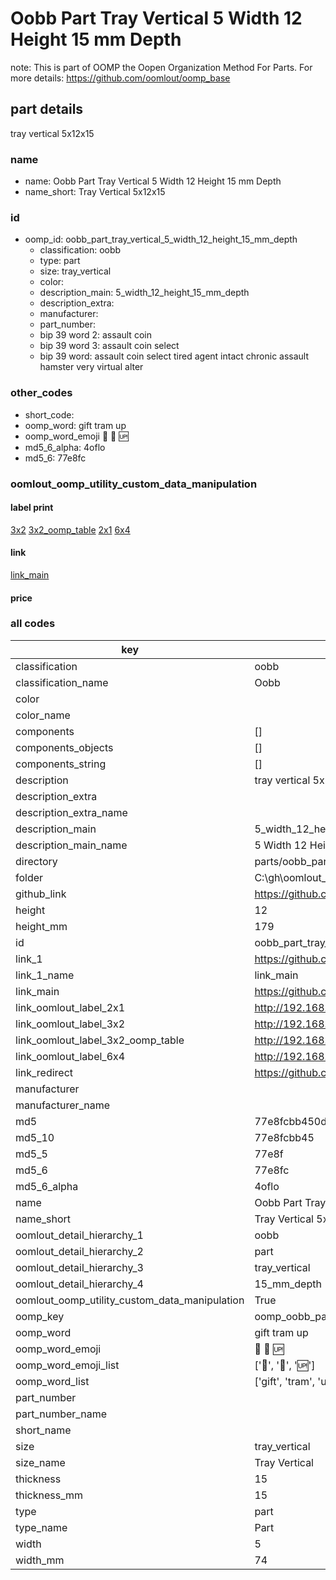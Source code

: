 # Oobb Part Tray Vertical 5 Width 12 Height 15 mm Depth  

note: This is part of OOMP the Oopen Organization Method For Parts. For more details: https://github.com/oomlout/oomp_base

##  part details
  



tray vertical 5x12x15



### name
* name: Oobb Part Tray Vertical 5 Width 12 Height 15 mm Depth
* name_short: Tray Vertical 5x12x15 
### id
* oomp_id: oobb_part_tray_vertical_5_width_12_height_15_mm_depth
  * classification: oobb
  * type: part
  * size: tray_vertical
  * color: 
  * description_main: 5_width_12_height_15_mm_depth
  * description_extra: 
  * manufacturer: 
  * part_number: 
  * bip 39 word 2: assault coin
  * bip 39 word 3: assault coin select
  * bip 39 word: assault coin select tired agent intact chronic assault hamster very virtual alter

### other_codes
* short_code: 
* oomp_word: gift tram up
* oomp_word_emoji :gift: :tram: :up:
* md5_6_alpha: 4oflo
* md5_6: 77e8fc






### oomlout_oomp_utility_custom_data_manipulation
#### label print
[3x2](http://192.168.1.245:1112/?label=oomp%204oflo)
[3x2_oomp_table](http://192.168.1.108:1112/?label=oomp%204oflo)
[2x1](http://192.168.1.242:1112/?label=oomp%204oflo)
[6x4](http://192.168.1.55:1112/?label=oomp%204oflo)    

#### link

[link_main](https://github.com/oomlout/oomlout_oobb_version_4_generated_parts/tree/main/navigation_oomp/oobb/part/tray_vertical/5_width_12_height_15_mm_depth/part)                              

#### price







### all codes 
| key | value |  
| --- | --- |  
| classification | oobb |  
| classification_name | Oobb |  
| color |  |  
| color_name |  |  
| components | [] |  
| components_objects | [] |  
| components_string | [] |  
| description | tray vertical 5x12x15 |  
| description_extra |  |  
| description_extra_name |  |  
| description_main | 5_width_12_height_15_mm_depth |  
| description_main_name | 5 Width 12 Height 15 mm Depth |  
| directory | parts/oobb_part_tray_vertical_5_width_12_height_15_mm_depth |  
| folder | C:\gh\oomlout_oobb_version_4_generated_parts\parts\oobb_part_tray_vertical_5_width_12_height_15_mm_depth |  
| github_link | https://github.com/oomlout/oomlout_oomp_part_src/tree/main/parts/oobb_part_tray_vertical_5_width_12_height_15_mm_depth |  
| height | 12 |  
| height_mm | 179 |  
| id | oobb_part_tray_vertical_5_width_12_height_15_mm_depth |  
| link_1 | https://github.com/oomlout/oomlout_oobb_version_4_generated_parts/tree/main/navigation_oomp/oobb/part/tray_vertical/5_width_12_height_15_mm_depth/part |  
| link_1_name | link_main |  
| link_main | https://github.com/oomlout/oomlout_oobb_version_4_generated_parts/tree/main/navigation_oomp/oobb/part/tray_vertical/5_width_12_height_15_mm_depth/part |  
| link_oomlout_label_2x1 | http://192.168.1.242:1112/?label=oomp%204oflo |  
| link_oomlout_label_3x2 | http://192.168.1.245:1112/?label=oomp%204oflo |  
| link_oomlout_label_3x2_oomp_table | http://192.168.1.108:1112/?label=oomp%204oflo |  
| link_oomlout_label_6x4 | http://192.168.1.55:1112/?label=oomp%204oflo |  
| link_redirect | https://github.com/oomlout/oomlout_oobb_version_4_generated_parts/tree/main/parts/oobb_tray_vertical_05_12_15 |  
| manufacturer |  |  
| manufacturer_name |  |  
| md5 | 77e8fcbb450d850dd6027e2b868b586c |  
| md5_10 | 77e8fcbb45 |  
| md5_5 | 77e8f |  
| md5_6 | 77e8fc |  
| md5_6_alpha | 4oflo |  
| name | Oobb Part Tray Vertical 5 Width 12 Height 15 mm Depth |  
| name_short | Tray Vertical 5x12x15  |  
| oomlout_detail_hierarchy_1 | oobb |  
| oomlout_detail_hierarchy_2 | part |  
| oomlout_detail_hierarchy_3 | tray_vertical |  
| oomlout_detail_hierarchy_4 | 15_mm_depth |  
| oomlout_oomp_utility_custom_data_manipulation | True |  
| oomp_key | oomp_oobb_part_tray_vertical_5_width_12_height_15_mm_depth |  
| oomp_word | gift tram up |  
| oomp_word_emoji | :gift: :tram: :up: |  
| oomp_word_emoji_list | [':gift:', ':tram:', ':up:'] |  
| oomp_word_list | ['gift', 'tram', 'up'] |  
| part_number |  |  
| part_number_name |  |  
| short_name |  |  
| size | tray_vertical |  
| size_name | Tray Vertical |  
| thickness | 15 |  
| thickness_mm | 15 |  
| type | part |  
| type_name | Part |  
| width | 5 |  
| width_mm | 74 |  
